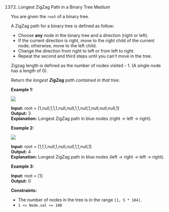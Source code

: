 1372. Longest ZigZag Path in a Binary Tree
Medium

You are given the  `root`  of a binary tree.

A ZigZag path for a binary tree is defined as follow:

-   Choose  **any** node in the binary tree and a direction (right or left).
-   If the current direction is right, move to the right child of the current node; otherwise, move to the left child.
-   Change the direction from right to left or from left to right.
-   Repeat the second and third steps until you can't move in the tree.

Zigzag length is defined as the number of nodes visited - 1. (A single node has a length of 0).

Return  _the longest  **ZigZag**  path contained in that tree_.

**Example 1:**

![](https://assets.leetcode.com/uploads/2020/01/22/sample_1_1702.png)

**Input:** root = [1,null,1,1,1,null,null,1,1,null,1,null,null,null,1]  
**Output:** 3  
**Explanation:** Longest ZigZag path in blue nodes (right -> left -> right).  

**Example 2:**

![](https://assets.leetcode.com/uploads/2020/01/22/sample_2_1702.png)

**Input:** root = [1,1,1,null,1,null,null,1,1,null,1]  
**Output:** 4  
**Explanation:** Longest ZigZag path in blue nodes (left -> right -> left -> right).

**Example 3:**

**Input:** root = [1]  
**Output:** 0

**Constraints:**

-   The number of nodes in the tree is in the range  `[1, 5 * 104]`.
-   `1 <= Node.val <= 100`